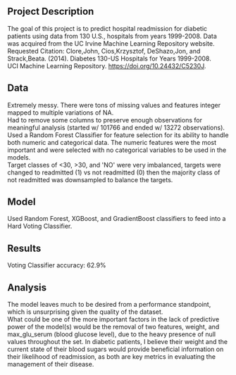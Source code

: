 ## Project Description <br>
The goal of this project is to predict hospital readmission for diabetic patients using data from 130 U.S., hospitals from years 1999-2008. <be>
Data was acquired from the UC Irvine Machine Learning Repository website. <br>
Requested Citation:
Clore,John, Cios,Krzysztof, DeShazo,Jon, and Strack,Beata. (2014). Diabetes 130-US Hospitals for Years 1999-2008. <br>
UCI Machine Learning Repository. https://doi.org/10.24432/C5230J.
<br>
## Data <br>
Extremely messy. There were tons of missing values and features integer mapped to multiple variations of NA. <br>
Had to remove some columns to preserve enough observations for meaningful analysis (started w/ 101766 and ended w/ 13272 observations). <br>
Used a Random Forest Classifier for feature selection for its ability to handle both numeric and categorical data. The numeric features were
the most important and were selected with no categorical variables to be used in the models. <br>
Target classes of <30, >30, and 'NO' were very imbalanced, targets were changed to readmitted (1) vs not readmitted (0) then the majority class
of not readmitted was downsampled to balance the targets. <br>
## Model <br>
Used Random Forest, XGBoost, and GradientBoost classifiers to feed into a Hard Voting Classifier. 
<br>
## Results <br>
Voting Classifier accuracy: 62.9% 
<be>
## Analysis <br>
The model leaves much to be desired from a performance standpoint, which is unsurprising given the quality of the dataset. <br>
What could be one of the more important factors in the lack of predictive power of the model(s) would be the removal of two features, weight, and max_glu_serum (blood glucose level), due to the heavy presence of null values throughout the set. In diabetic patients, I believe their weight and the current state of their blood sugars would provide beneficial information on their likelihood of readmission, as both are key metrics in evaluating the management of their disease. 
